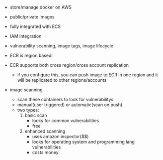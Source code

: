 * store/manage docker on AWS
* public/private images
* fully integrated with ECS
* IAM integration

* vulnerability scanning, image tags, image lifecycle


* ECR is region based!

* ECR supports both cross region/cross account replication
    * if you configure this, you can push image to ECR in one region and it will be replicated to other regions/accounts

* image scanning
    * scan these containers to look for vulnerabilitys
    * manual(user triggered) or automatic(scan on push)
    * two types:
        1. basic scan
            * looks for common vulnerabilities
            * free
        2. enhanced scanning
            * uses amazon inspector($$)
            * looks for operating system and programming lang vulnerabilities
            * costs money
    